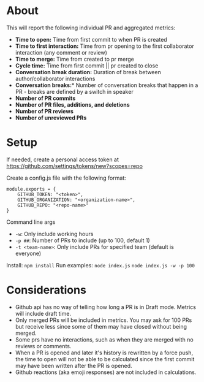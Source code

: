 
# About

This will report the following individual PR and aggregated metrics:

* **Time to open:** Time from first commit to when PR is created
* **Time to first interaction:** Time from pr opening to the first collaborator interaction (any comment or review)
* **Time to merge:** Time from created to pr merge
* **Cycle time:** Time from first commit || pr created to close
* **Conversation break duration:** Duration of break between author/collaborator interactions
* **Conversation breaks:*** Number of conversation breaks that happen in a PR - breaks are defined by a switch in speaker
* **Number of PR commits**
* **Number of PR files, additions, and deletions**
* **Number of PR reviews**
* **Number of unreviewed PRs**

  

# Setup

If needed, create a personal access token at https://github.com/settings/tokens/new?scopes=repo

  

Create a config.js file with the following format:

```
module.exports = {
	GITHUB_TOKEN: "<token>",
	GITHUB_ORGANIZATION: "<organization-name>",
	GITHUB_REPO: "<repo-name>"
}
```

Command line args
* `-w`: Only include working hours
* `-p ##`: Number of PRs to include (up to 100, default 1) 
* `-t <team-name>`: Only include PRs for specified team (default is everyone)

Install: `npm install`
Run examples: 
`node index.js`
`node index.js -w -p 100`

# Considerations
* Github api has no way of telling how long a PR is in Draft mode. Metrics will include draft time.
* Only merged PRs will be included in metrics. You may ask for 100 PRs but receive less since some of them may have closed without being merged.
* Some prs have no interactions, such as when they are merged with no reviews or comments.
* When a PR is opened and later it's history is rewritten by a force push, the time to open will not be able to be calculated since the first commit may have been written after the PR is opened.
* Github reactions (aka emoji responses) are not included in calculations.